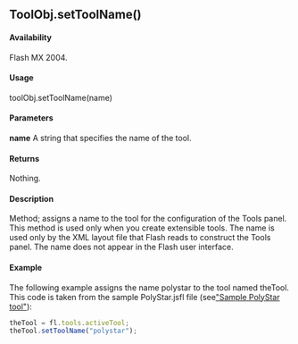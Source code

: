 ## ToolObj.setToolName()

#### Availability

Flash MX 2004.

#### Usage

toolObj.setToolName(name)

#### Parameters

**name** A string that specifies the name of the tool.

#### Returns

Nothing.

#### Description

Method; assigns a name to the tool for the configuration of the Tools panel. This method is used only when you create extensible tools. The name is used only by the XML layout file that Flash reads to construct the Tools panel. The name does not appear in the Flash user interface.

#### Example

The following example assigns the name polystar to the tool named theTool. This code is taken from the sample PolyStar.jsfl file (see["Sample PolyStar tool"](../Introduction/Sample_implementations.md#sample-polyStar-tool)):

```javascript
theTool = fl.tools.activeTool;
theTool.setToolName("polystar");

```
